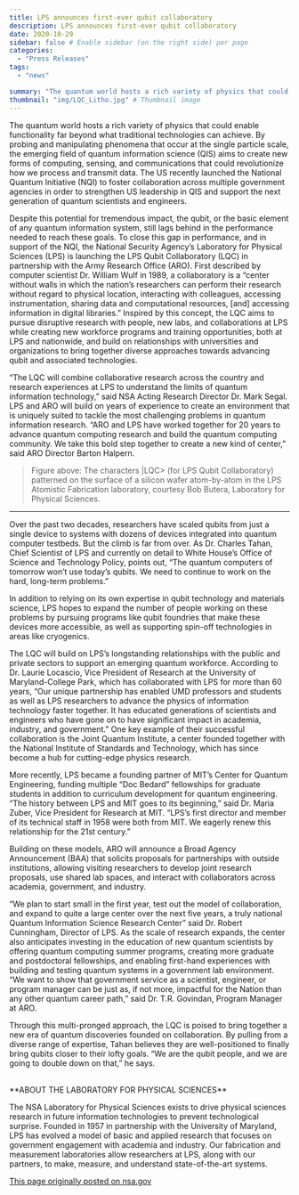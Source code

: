 ```yaml
---
title: LPS announces first-ever qubit collaboratory
description: LPS announces first-ever qubit collaboratory
date: 2020-10-29
sidebar: false # Enable sidebar (on the right side) per page
categories:
  - "Press Releases"
tags:
  - "news"

summary: "The quantum world hosts a rich variety of physics that could enable functionality far beyond what traditional technologies can achieve. By probing and manipulating phenomena that occur at the single particle scale, the emerging field of quantum information science (QIS) aims to create new forms of computing, sensing, and communications that could revolutionize how we process and transmit data. The US recently launched the National Quantum Initiative (NQI) to foster collaboration across multiple government agencies in order to strengthen US leadership in QIS and support the next generation of quantum scientists and engineers."
thumbnail: "img/LQC_Litho.jpg" # Thumbnail image
---
```

The quantum world hosts a rich variety of physics that could enable functionality far beyond what traditional technologies can achieve. By probing and manipulating phenomena that occur at the single particle scale, the emerging field of quantum information science (QIS) aims to create new forms of computing, sensing, and communications that could revolutionize how we process and transmit data. The US recently launched the National Quantum Initiative (NQI) to foster collaboration across multiple government agencies in order to strengthen US leadership in QIS and support the next generation of quantum scientists and engineers.

Despite this potential for tremendous impact, the qubit, or the basic element of any quantum information system, still lags behind in the performance needed to reach these goals. To close this gap in performance, and in support of the NQI, the National Security Agency’s Laboratory for Physical Sciences (LPS) is launching the LPS Qubit Collaboratory (LQC) in partnership with the Army Research Office (ARO). First described by computer scientist Dr. William Wulf in 1989, a collaboratory is a “center without walls in which the nation’s researchers can perform their research without regard to physical location, interacting with colleagues, accessing instrumentation, sharing data and computational resources, [and] accessing information in digital libraries.” Inspired by this concept, the LQC aims to pursue disruptive research with people, new labs, and collaborations at LPS while creating new workforce programs and training opportunities, both at LPS and nationwide, and build on relationships with universities and organizations to bring together diverse approaches towards advancing qubit and associated technologies. 

“The LQC will combine collaborative research across the country and research experiences at LPS to understand the limits of quantum information technology,” said NSA Acting Research Director Dr. Mark Segal. LPS and ARO will build on years of experience to create an environment that is uniquely suited to tackle the most challenging problems in quantum information research. “ARO and LPS have worked together for 20 years to advance quantum computing research and build the quantum computing community. We take this bold step together to create a new kind of center,” said ARO Director Barton Halpern. 

> Figure above: The characters |LQC> (for LPS Qubit Collaboratory) patterned on the surface of a silicon wafer atom-by-atom in the LPS Atomistic Fabrication laboratory, courtesy Bob Butera, Laboratory for Physical Sciences.

-----------
Over the past two decades, researchers have scaled qubits from just a single device to systems with dozens of devices integrated into quantum computer testbeds. But the climb is far from over. As Dr. Charles Tahan, Chief Scientist of LPS and currently on detail to White House’s Office of Science and Technology Policy, points out, “The quantum computers of tomorrow won’t use today’s qubits. We need to continue to work on the hard, long-term problems.”

In addition to relying on its own expertise in qubit technology and materials science, LPS hopes to expand the number of people working on these problems by pursuing programs like qubit foundries that make these devices more accessible, as well as supporting spin-off technologies in areas like cryogenics.

The LQC will build on LPS’s longstanding relationships with the public and private sectors to support an emerging quantum workforce. According to Dr. Laurie Locascio, Vice President of Research at the University of Maryland-College Park, which has collaborated with LPS for more than 60 years, “Our unique partnership has enabled UMD professors and students as well as LPS researchers to advance the physics of information technology faster together. It has educated generations of scientists and engineers who have gone on to have significant impact in academia, industry, and government.” One key example of their successful collaboration is the Joint Quantum Institute, a center founded together with the National Institute of Standards and Technology, which has since become a hub for cutting-edge physics research. 

More recently, LPS became a founding partner of MIT’s Center for Quantum Engineering, funding multiple “Doc Bedard” fellowships for graduate students in addition to curriculum development for quantum engineering. “The history between LPS and MIT goes to its beginning,” said Dr. Maria Zuber, Vice President for Research at MIT. “LPS’s first director and member of its technical staff in 1958 were both from MIT. We eagerly renew this relationship for the 21st century.”

Building on these models, ARO will announce a Broad Agency Announcement (BAA) that solicits proposals for partnerships with outside institutions, allowing visiting researchers to develop joint research proposals, use shared lab spaces, and interact with collaborators across academia, government, and industry. 

“We plan to start small in the first year, test out the model of collaboration, and expand to quite a large center over the next five years, a truly national Quantum Information Science Research Center” said Dr. Robert Cunningham, Director of LPS. 
As the scale of research expands, the center also anticipates investing in the education of new quantum scientists by offering quantum computing summer programs, creating more graduate and postdoctoral fellowships, and enabling first-hand experiences with building and testing quantum systems in a government lab environment. “We want to show that government service as a scientist, engineer, or program manager can be just as, if not more, impactful for the Nation than any other quantum career path,” said Dr. T.R. Govindan, Program Manager at ARO. 

Through this multi-pronged approach, the LQC is poised to bring together a new era of quantum discoveries founded on collaboration. By pulling from a diverse range of expertise, Tahan believes they are well-positioned to finally bring qubits closer to their lofty goals. “We are the qubit people, and we are going to double down on that,” he says.

<br>
**ABOUT THE LABORATORY FOR PHYSICAL SCIENCES**

The NSA Laboratory for Physical Sciences exists to drive physical sciences research in future information technologies to prevent technological surprise. Founded in 1957 in partnership with the University of Maryland, LPS has evolved a model of basic and applied research that focuses on government engagement with academia and industry. Our fabrication and measurement laboratories allow researchers at LPS, along with our partners, to make, measure, and understand state-of-the-art systems.

[This page originally posted on nsa.gov](https://www.nsa.gov/News-Features/Feature-Stories/Article-View/Article/2397829/nsas-laboratory-for-physical-sciences-announces-first-ever-qubit-collaboratory/)
